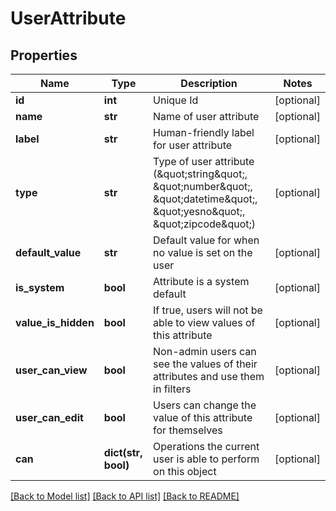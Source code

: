 # UserAttribute

## Properties
Name | Type | Description | Notes
------------ | ------------- | ------------- | -------------
**id** | **int** | Unique Id | [optional] 
**name** | **str** | Name of user attribute | [optional] 
**label** | **str** | Human-friendly label for user attribute | [optional] 
**type** | **str** | Type of user attribute (\&quot;string\&quot;, \&quot;number\&quot;, \&quot;datetime\&quot;, \&quot;yesno\&quot;, \&quot;zipcode\&quot;) | [optional] 
**default_value** | **str** | Default value for when no value is set on the user | [optional] 
**is_system** | **bool** | Attribute is a system default | [optional] 
**value_is_hidden** | **bool** | If true, users will not be able to view values of this attribute | [optional] 
**user_can_view** | **bool** | Non-admin users can see the values of their attributes and use them in filters | [optional] 
**user_can_edit** | **bool** | Users can change the value of this attribute for themselves | [optional] 
**can** | **dict(str, bool)** | Operations the current user is able to perform on this object | [optional] 

[[Back to Model list]](../README.md#documentation-for-models) [[Back to API list]](../README.md#documentation-for-api-endpoints) [[Back to README]](../README.md)


